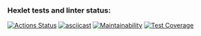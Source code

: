 ### Hexlet tests and linter status:
[![Actions Status](https://github.com/yapavelchuk/frontend-project-46/workflows/hexlet-check/badge.svg)](https://github.com/yapavelchuk/frontend-project-46/actions)
[![asciicast](https://asciinema.org/a/vyu5yJOH20p69cdlAuyULFH99.svg)](https://asciinema.org/a/vyu5yJOH20p69cdlAuyULFH99)
[![Maintainability](https://api.codeclimate.com/v1/badges/320da0307d06439ba8d2/maintainability)](https://codeclimate.com/github/yapavelchuk/frontend-project-46/maintainability)
[![Test Coverage](https://api.codeclimate.com/v1/badges/320da0307d06439ba8d2/test_coverage)](https://codeclimate.com/github/yapavelchuk/frontend-project-46/test_coverage)
